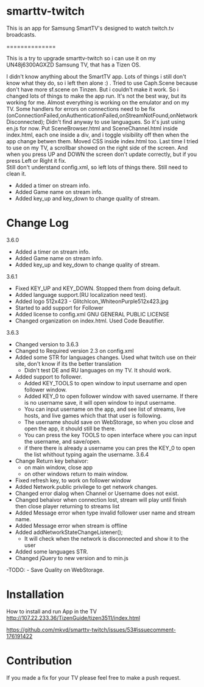 smarttv-twitch
==============

This is an app for Samsung SmartTV's designed to watch twitch.tv broadcasts.

==============

This is a try to upgrade smarttv-twitch so i can use it on my UN48j6300AGXZD Samsung TV, that has a Tizen OS.

I didn't know anything about the SmartTV app. Lots of things i still don't know what they do, so i left then alone :) .
Tried to use Caph.Scene because don't have more sf.scene on Tinzen. But i couldn't make it work. So i changed lots of things to make the app run.
It's not the best way, but its working for me. Almost everything is working on the emulator and on my TV.
Some handlers for errors on connections need to be fix (onConnectionFailed,onAuthenticationFailed,onStreamNotFound,onNetworkDisconnected);
Didn't find anyway to use languagues. So it's just using en.js for now. 
Put SceneBrowser.html and SceneChannel.html inside index.html, each one inside a div, and i toggle visibility off then when the app change betwen them.
Moved CSS inside index.html too.
Last time I tried to use on my TV, a scrollbar showed on the right side of the screen.
And when you press UP and DOWN the screen don't update correctly, but if you press Left or Right it fix.  
Still don't understand config.xml, so left lots of things there. Still need to clean it.


- Added a timer on stream info.
- Added Game name on stream info.
- Added key_up and key_down to change quality of stream.


Change Log
==============
3.6.0
- Added a timer on stream info.
- Added Game name on stream info.
- Added key_up and key_down to change quality of stream.

3.6.1
- Fixed KEY_UP and KEY_DOWN. Stopped them from doing default.
- Added language support.(RU localization need test).
- Added logo 512x423 - GlitchIcon_WhiteonPurple512x423.jpg
- Started to add support for Follower
- Added license to config.xml <license xml:lang="en-gb" href="http://www.gnu.org/licenses/gpl.html">GNU GENERAL PUBLIC LICENSE</license>
- Changed organization on index.html. Used Code Beautifier.

3.6.3
- Changed version to 3.6.3
- Changed to Required version 2.3 on config.xml
- Added some STR for languages changes. Used what twitch use on their site, don't know if its the better translation
	- Didn't test DE and RU languages on my TV. It should work.
- Added support to follower.
	- Added KEY_TOOLS to open window to input username and open follower window.
	- Added KEY_0 to open follower window with saved username. If there is no username save, it will open window to input username. 
	- You can input username on the app, and see list of streams, live hosts, and live games which that that user is following.
	- The username should save on WebStorage, so when you close and open the app, it should still be there.
	- You can press the key TOOLS to open interface where you can input the username, and save/open.
	- if there there is already a username you can pres the KEY_0 to open the list whithout typing again the username.
3.6.4
- Change Return key behaivor:
	- on main window, close app
	- on other windows return to main window. 	
- Fixed refresh key, to work on follower window
- Added Network.public privilege to get network changes.
- Changed error dialog when Channel or Username does not exist.	
- Changed behaivor when connection lost, stream will play until finish then close player returning to streams list  
- Added Message error when type invalid follower user name and stream name.
- Added Message error when stream is offline
- Added addNetworkStateChangeListener();
	- It will check when the network is disconnected and show it to the user
- Added some languages STR.
- Changed jQuery to new version and to min.js

-TODO:
	- Save Quality on WebStorage.

Installation
==============

How to install and run App in the TV
http://107.22.233.36/TizenGuide/tizen3511/index.html

https://github.com/mkvd/smarttv-twitch/issues/53#issuecomment-176191422

Contribution
==============
If you made a fix for your TV please feel free to make a push request.
